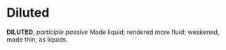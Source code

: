 # Diluted

**DILUTED**, _participle passive_ Made liquid; rendered more fluid; weakened, made thin, as liquids.